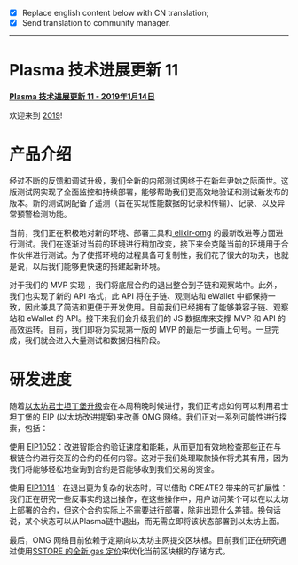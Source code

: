 - [x] Replace english content below with CN translation;
- [x] Send translation to community manager.

***

# Plasma 技术进展更新 11
**[Plasma 技术进展更新 11 - 2019年1月14日](https://www.reddit.com/r/omise_go/comments/ag5btg/plasma_update_11_january_4_2019/)**

欢迎来到 [2019](https://en.wikipedia.org/wiki/2019)!

**产品介绍**
==========
经过不断的反馈和调试升级，我们全新的内部测试网终于在新年尹始之际面世。这版测试网实现了全面监控和持续部署，能够帮助我们更高效地验证和测试新发布的版本。新的测试网配备了遥测（旨在实现性能数据的记录和传输）、记录、以及异常预警检测功能。

当前，我们正在积极地对新的环境、部署工具和[ elixir-omg](https://github.com/omisego/elixir-omg) 的最新改进等方面进行测试。我们在逐渐对当前的环境进行稍加改变，接下来会克隆当前的环境用于合作伙伴进行测试。为了使搭环境的过程具备可复制性，我们花了很大的功夫，也就是说，以后我们能够更快速的搭建起新环境。

对于我们的 MVP 实现  ，我们将底层合约的退出整合到子链和观察站中。此外，我们也实现了新的 API 格式，此 API 将在子链、观测站和 eWallet 中都保持一致，因此兼具了简洁和更便于开发使用。目前我们已经拥有了能够兼容子链、观察站和 eWallet 的 API。接下来我们会升级我们的 JS 数据库来支撑 MVP 和 API 的高效运转。目前，我们即将为实现第一版的 MVP 的最后一步画上句号。一旦完成，我们就会进入大量测试和数据归档阶段。

**研发进度**
========
随着[以太坊君士坦丁堡升级](https://blog.ethereum.org/2019/01/11/ethereum-constantinople-upgrade-announcement/)会在本周稍晚时候进行，我们正考虑如何可以利用君士坦丁堡的 EIP (以太坊改进提案)来改善 OMG 网络。我们正对一系列可能性进行探索，包括：

使用 [EIP1052](https://github.com/ethereum/EIPs/blob/master/EIPS/eip-1052.md)：改进智能合约验证速度和能耗，从而更加有效地检查那些正在与根链合约进行交互的合约的任何内容。这对于我们处理取款操作将尤其有用，因为我们将能够轻松地查询到合约是否能够收到我们交易的资金。

使用 [EIP1014](https://github.com/ethereum/EIPs/blob/master/EIPS/eip-1014.md)：在退出更为复杂的状态时，可以借助 CREATE2 带来的可扩展性：我们正在研究一些反事实的退出操作，在这些操作中，用户访问某个可以在以太坊上部署的合约，但这个合约实际上不需要进行部署，除非出现什么差错。换句话说，某个状态可以从Plasma链中退出，而无需立即将该状态部署到以太坊上面。

最后，OMG 网络目前依赖于定期向以太坊主网提交区块根。目前我们正在研究通过使用[SSTORE 的全新 gas 定价](https://github.com/ethereum/EIPs/blob/master/EIPS/eip-1283.md)来优化当前区块根的存储方式。
